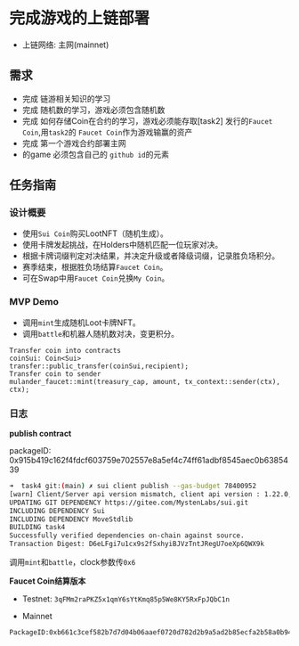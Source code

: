 #  完成游戏的上链部署
- 上链网络: 主网(mainnet)

## 需求
- 完成 链游相关知识的学习
- 完成 随机数的学习，游戏必须包含随机数
- 完成 如何存储Coin在合约的学习，游戏必须能存取[task2] 发行的`Faucet Coin`,用`task2`的 `Faucet Coin`作为游戏输赢的资产 
- 完成 第一个游戏合约部署主网
- 的game 必须包含自己的 `github id`的元素

## 任务指南

### 设计概要
- 使用`Sui Coin`购买LootNFT（随机生成）。
- 使用卡牌发起挑战，在Holders中随机匹配一位玩家对决。
- 根据卡牌词缀判定对决结果，并决定升级或者降级词缀，记录胜负场积分。
- 赛季结束，根据胜负场结算`Faucet Coin`。
- 可在Swap中用`Faucet Coin`兑换`My Coin`。

### MVP Demo
- 调用`mint`生成随机Loot卡牌NFT。
- 调用`battle`和机器人随机数对决，变更积分。

```
Transfer coin into contracts
coinSui: Coin<Sui>
transfer::public_transfer(coinSui,recipient);
Transfer coin to sender
mulander_faucet::mint(treasury_cap, amount, tx_context::sender(ctx), ctx);
```

### 日志

**publish contract**

packageID: 0x915b419c162f4fdcf603759e702557e8a5ef4c74ff61adbf8545aec0b6385439

```bash
➜  task4 git:(main) ✗ sui client publish --gas-budget 78400952
[warn] Client/Server api version mismatch, client api version : 1.22.0, server api version : 1.23.1
UPDATING GIT DEPENDENCY https://gitee.com/MystenLabs/sui.git
INCLUDING DEPENDENCY Sui
INCLUDING DEPENDENCY MoveStdlib
BUILDING task4
Successfully verified dependencies on-chain against source.
Transaction Digest: D6eLFgi7u1cx9s2fSxhyiBJVzTntJRegU7oeXp6QWX9k
```

调用`mint`和`battle`，clock参数传`0x6`

**Faucet Coin结算版本**

- Testnet: `3qFMm2raPKZ5x1qmY6sYtKmq85p5We8KY5RxFpJQbC1n`

- Mainnet

```bash
PackageID:0xb661c3cef582b7d7d04b06aaef0720d782d2b9a5ad2b85ecfa2b58a0b94f59a0
```